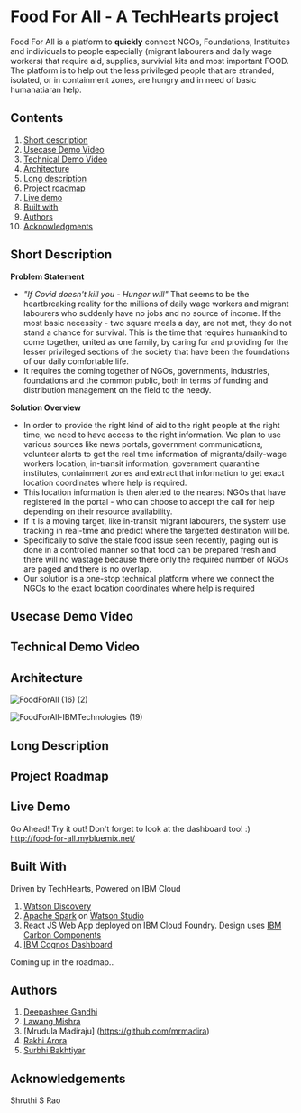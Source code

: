 # Food For All - A TechHearts project

Food For All is a platform to **quickly** connect NGOs, Foundations, Instituites and individuals to people especially (migrant labourers and daily wage workers) that require aid, supplies, survivial kits and most important FOOD.
The platform is to help out the less privileged people that are stranded, isolated, or in containment zones, are hungry and in need of basic humanatiaran help. 

## Contents

1. [Short description](#short-description)
2. [Usecase Demo Video](#usecase-demo-video)
3. [Technical Demo Video](#technical-demo-video)
4. [Architecture](#architecture)
5. [Long description](#long-description)
6. [Project roadmap](#project-roadmap)
7. [Live demo](#live-demo)
8. [Built with](#built-with)
9. [Authors](#authors)
10. [Acknowledgments](#acknowledgements)

## Short Description 

  **Problem Statement**
  - _"If Covid doesn't kill you - Hunger will"_ That seems to be the heartbreaking reality for the millions of daily wage workers and migrant labourers who suddenly have no jobs and no source of income. If the most basic necessity - two square meals a day, are not met, they do not stand a chance for survival. This is the time that requires humankind to come together, united as one family, by caring for and providing for the lesser privileged sections of the society that have been the foundations of our daily comfortable life.
 - It requires the coming together of NGOs, governments, industries, foundations and the common public, both in terms of funding and distribution management on the field to the needy.
  
 **Solution Overview**
 - In order to provide the right kind of aid to the right people at the right time, we need to have access to the right information. We plan to use various sources like news portals, government communications, volunteer alerts to get the real time information of migrants/daily-wage workers location, in-transit information, government quarantine institutes, containment zones and extract that information to get exact location coordinates where help is required. 
- This location information is then alerted to the nearest NGOs that have registered in the portal - who can choose to accept the call for help depending on their resource availability. 
- If it is a moving target, like in-transit migrant labourers, the system use tracking in real-time and predict where the targetted destination will be. 
- Specifically to solve the stale food issue seen recently, paging out is done in a controlled manner so that food can be prepared fresh and there will no wastage because there only the required number of NGOs are paged and there is no overlap.
- Our solution is a one-stop technical platform where we connect the NGOs to the exact location coordinates where help is required

## Usecase Demo Video

## Technical Demo Video

## Architecture
![FoodForAll (16) (2)](https://user-images.githubusercontent.com/26574170/83896952-8e13e400-a772-11ea-92c0-1245ff285ae6.png)

![FoodForAll-IBMTechnologies (19)](https://user-images.githubusercontent.com/26574170/83896924-83f1e580-a772-11ea-9217-32a930118474.png)

## Long Description

## Project Roadmap

## Live Demo
Go Ahead! Try it out! Don't forget to look at the dashboard too! :) 
http://food-for-all.mybluemix.net/

## Built With

Driven by TechHearts, Powered on IBM Cloud
1. [Watson Discovery](https://cloud.ibm.com/catalog/services/discovery?location=eu-gb)
2. [Apache Spark](https://spark.apache.org/) on [Watson Studio](https://cloud.ibm.com/catalog/services/watson-studio) 
3. React JS Web App deployed on IBM Cloud Foundry. Design uses [IBM Carbon Components](https://www.carbondesignsystem.com/tutorial/react/overview) 
4. [IBM Cognos Dashboard](https://cloud.ibm.com/catalog/services/ibm-cognos-dashboard-embedded)

Coming up in the roadmap..


## Authors
1. [Deepashree Gandhi](https://github.com/deepashreeraghu)
2. [Lawang Mishra](https://github.com/lawmishr)
3. [Mrudula Madiraju] (https://github.com/mrmadira)
4. [Rakhi Arora](https://github.com/rakharor)
5. [Surbhi Bakhtiyar](https://github.com/surbhibakhtiyar)

## Acknowledgements

Shruthi S Rao

